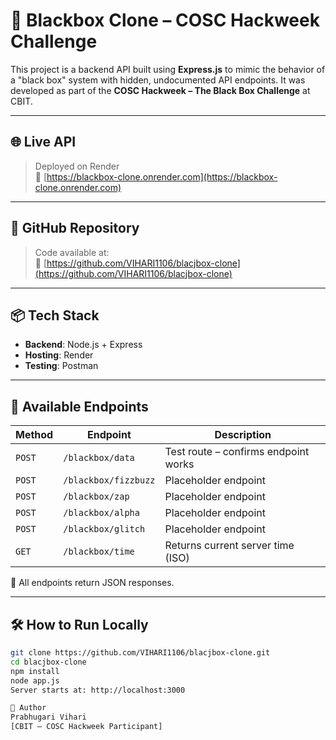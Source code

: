 # 🧠 Blackbox Clone – COSC Hackweek Challenge

This project is a backend API built using **Express.js** to mimic the behavior of a "black box" system with hidden, undocumented API endpoints. It was developed as part of the **COSC Hackweek – The Black Box Challenge** at CBIT.

---

## 🌐 Live API

> Deployed on Render  
🔗 [https://blackbox-clone.onrender.com](https://blackbox-clone.onrender.com)

---

## 📁 GitHub Repository

> Code available at:  
🔗 [https://github.com/VIHARI1106/blacjbox-clone](https://github.com/VIHARI1106/blacjbox-clone)

---

## 📦 Tech Stack

- **Backend**: Node.js + Express
- **Hosting**: Render
- **Testing**: Postman

---

## 🚀 Available Endpoints

| Method | Endpoint               | Description                          |
|--------|------------------------|--------------------------------------|
| `POST` | `/blackbox/data`       | Test route – confirms endpoint works |
| `POST` | `/blackbox/fizzbuzz`   | Placeholder endpoint                 |
| `POST` | `/blackbox/zap`        | Placeholder endpoint                 |
| `POST` | `/blackbox/alpha`      | Placeholder endpoint                 |
| `POST` | `/blackbox/glitch`     | Placeholder endpoint                 |
| `GET`  | `/blackbox/time`       | Returns current server time (ISO)    |

🧪 All endpoints return JSON responses.

---

## 🛠️ How to Run Locally

```bash
git clone https://github.com/VIHARI1106/blacjbox-clone.git
cd blacjbox-clone
npm install
node app.js
Server starts at: http://localhost:3000

📌 Author
Prabhugari Vihari
[CBIT – COSC Hackweek Participant]
